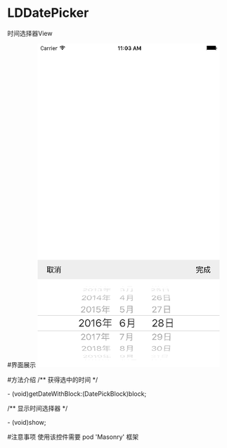 # LDDatePicker
时间选择器View

#界面展示
![image](https://github.com/LD1314/LDDatePicker/raw/master/images/1.png)

#方法介绍
/** 获得选中的时间 */
 
\- (void)getDateWithBlock:(DatePickBlock)block;

/** 显示时间选择器 */

\- (void)show;

#注意事项
使用该控件需要 pod 'Masonry' 框架